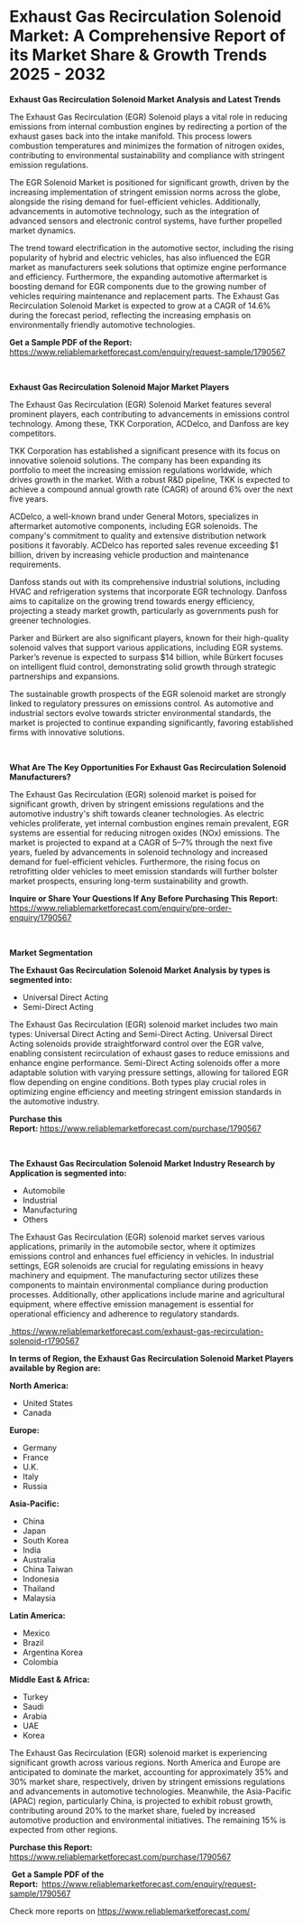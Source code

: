 <p><h1>Exhaust Gas Recirculation Solenoid Market: A Comprehensive Report of its Market Share & Growth Trends 2025 - 2032</h1></p><p><strong>Exhaust Gas Recirculation Solenoid Market Analysis and Latest Trends</strong></p>
<p><p>The Exhaust Gas Recirculation (EGR) Solenoid plays a vital role in reducing emissions from internal combustion engines by redirecting a portion of the exhaust gases back into the intake manifold. This process lowers combustion temperatures and minimizes the formation of nitrogen oxides, contributing to environmental sustainability and compliance with stringent emission regulations. </p><p>The EGR Solenoid Market is positioned for significant growth, driven by the increasing implementation of stringent emission norms across the globe, alongside the rising demand for fuel-efficient vehicles. Additionally, advancements in automotive technology, such as the integration of advanced sensors and electronic control systems, have further propelled market dynamics. </p><p>The trend toward electrification in the automotive sector, including the rising popularity of hybrid and electric vehicles, has also influenced the EGR market as manufacturers seek solutions that optimize engine performance and efficiency. Furthermore, the expanding automotive aftermarket is boosting demand for EGR components due to the growing number of vehicles requiring maintenance and replacement parts. The Exhaust Gas Recirculation Solenoid Market is expected to grow at a CAGR of 14.6% during the forecast period, reflecting the increasing emphasis on environmentally friendly automotive technologies.</p></p>
<p><strong>Get a Sample PDF of the Report:&nbsp;</strong> <a href="https://www.reliablemarketforecast.com/enquiry/request-sample/1790567?utm_campaign=2332&utm_medium=2&utm_source=Github&utm_content=ia&utm_term=19022025&utm_id=exhaust-gas-recirculation-solenoid">https://www.reliablemarketforecast.com/enquiry/request-sample/1790567</a></p>
<p>&nbsp;</p>
<p><strong>Exhaust Gas Recirculation Solenoid Major Market Players</strong></p>
<p><p>The Exhaust Gas Recirculation (EGR) Solenoid Market features several prominent players, each contributing to advancements in emissions control technology. Among these, TKK Corporation, ACDelco, and Danfoss are key competitors.</p><p>TKK Corporation has established a significant presence with its focus on innovative solenoid solutions. The company has been expanding its portfolio to meet the increasing emission regulations worldwide, which drives growth in the market. With a robust R&D pipeline, TKK is expected to achieve a compound annual growth rate (CAGR) of around 6% over the next five years.</p><p>ACDelco, a well-known brand under General Motors, specializes in aftermarket automotive components, including EGR solenoids. The company's commitment to quality and extensive distribution network positions it favorably. ACDelco has reported sales revenue exceeding $1 billion, driven by increasing vehicle production and maintenance requirements.</p><p>Danfoss stands out with its comprehensive industrial solutions, including HVAC and refrigeration systems that incorporate EGR technology. Danfoss aims to capitalize on the growing trend towards energy efficiency, projecting a steady market growth, particularly as governments push for greener technologies.</p><p>Parker and Bürkert are also significant players, known for their high-quality solenoid valves that support various applications, including EGR systems. Parker’s revenue is expected to surpass $14 billion, while Bürkert focuses on intelligent fluid control, demonstrating solid growth through strategic partnerships and expansions.</p><p>The sustainable growth prospects of the EGR solenoid market are strongly linked to regulatory pressures on emissions control. As automotive and industrial sectors evolve towards stricter environmental standards, the market is projected to continue expanding significantly, favoring established firms with innovative solutions.</p></p>
<p>&nbsp;</p>
<p><strong>What Are The Key Opportunities For Exhaust Gas Recirculation Solenoid Manufacturers?</strong></p>
<p><p>The Exhaust Gas Recirculation (EGR) solenoid market is poised for significant growth, driven by stringent emissions regulations and the automotive industry's shift towards cleaner technologies. As electric vehicles proliferate, yet internal combustion engines remain prevalent, EGR systems are essential for reducing nitrogen oxides (NOx) emissions. The market is projected to expand at a CAGR of 5–7% through the next five years, fueled by advancements in solenoid technology and increased demand for fuel-efficient vehicles. Furthermore, the rising focus on retrofitting older vehicles to meet emission standards will further bolster market prospects, ensuring long-term sustainability and growth.</p></p>
<p><strong>Inquire or Share Your Questions If Any Before Purchasing This Report:</strong> <a href="https://www.reliablemarketforecast.com/enquiry/pre-order-enquiry/1790567?utm_campaign=2332&utm_medium=2&utm_source=Github&utm_content=ia&utm_term=19022025&utm_id=exhaust-gas-recirculation-solenoid">https://www.reliablemarketforecast.com/enquiry/pre-order-enquiry/1790567</a></p>
<p>&nbsp;</p>
<p><strong>Market Segmentation</strong></p>
<p><strong>The Exhaust Gas Recirculation Solenoid Market Analysis by types is segmented into:</strong></p>
<p><ul><li>Universal Direct Acting</li><li>Semi-Direct Acting</li></ul></p>
<p><p>The Exhaust Gas Recirculation (EGR) solenoid market includes two main types: Universal Direct Acting and Semi-Direct Acting. Universal Direct Acting solenoids provide straightforward control over the EGR valve, enabling consistent recirculation of exhaust gases to reduce emissions and enhance engine performance. Semi-Direct Acting solenoids offer a more adaptable solution with varying pressure settings, allowing for tailored EGR flow depending on engine conditions. Both types play crucial roles in optimizing engine efficiency and meeting stringent emission standards in the automotive industry.</p></p>
<p><strong>Purchase this Report:&nbsp;</strong><a href="https://www.reliablemarketforecast.com/purchase/1790567?utm_campaign=2332&utm_medium=2&utm_source=Github&utm_content=ia&utm_term=19022025&utm_id=exhaust-gas-recirculation-solenoid">https://www.reliablemarketforecast.com/purchase/1790567</a></p>
<p>&nbsp;</p>
<p><strong>The Exhaust Gas Recirculation Solenoid Market Industry Research by Application is segmented into:</strong></p>
<p><ul><li>Automobile</li><li>Industrial</li><li>Manufacturing</li><li>Others</li></ul></p>
<p><p>The Exhaust Gas Recirculation (EGR) solenoid market serves various applications, primarily in the automobile sector, where it optimizes emissions control and enhances fuel efficiency in vehicles. In industrial settings, EGR solenoids are crucial for regulating emissions in heavy machinery and equipment. The manufacturing sector utilizes these components to maintain environmental compliance during production processes. Additionally, other applications include marine and agricultural equipment, where effective emission management is essential for operational efficiency and adherence to regulatory standards.</p></p>
<p><a href="https://www.reliablemarketforecast.com/exhaust-gas-recirculation-solenoid-r1790567?utm_campaign=2332&utm_medium=2&utm_source=Github&utm_content=ia&utm_term=19022025&utm_id=exhaust-gas-recirculation-solenoid">&nbsp;https://www.reliablemarketforecast.com/exhaust-gas-recirculation-solenoid-r1790567</a></p>
<p><strong>In terms of Region, the Exhaust Gas Recirculation Solenoid Market Players available by Region are:</strong></p>
<p>
    <p> <strong> North America: </strong>
        <ul>
            <li>United States</li>
            <li>Canada</li>
        </ul>
        </p> 
    <p> <strong> Europe: </strong>
        <ul>
            <li>Germany</li>
            <li>France</li>
            <li>U.K.</li>
            <li>Italy</li>
            <li>Russia</li>
        </ul>
        </p> 
    <p> <strong> Asia-Pacific: </strong>
        <ul>
            <li>China</li>
            <li>Japan</li>
            <li>South Korea</li>
            <li>India</li>
            <li>Australia</li>
            <li>China Taiwan</li>
            <li>Indonesia</li>
            <li>Thailand</li>
            <li>Malaysia</li>
        </ul>
        </p> 
    <p> <strong> Latin America: </strong>
        <ul>
            <li>Mexico</li>
            <li>Brazil</li>
            <li>Argentina Korea</li>
            <li>Colombia</li>
        </ul>
        </p> 
    <p> <strong> Middle East & Africa: </strong>
        <ul>
            <li>Turkey</li>
            <li>Saudi</li>
            <li>Arabia</li>
            <li>UAE</li>
            <li>Korea</li>
        </ul>
    </p>
    </p>
<p><p>The Exhaust Gas Recirculation (EGR) solenoid market is experiencing significant growth across various regions. North America and Europe are anticipated to dominate the market, accounting for approximately 35% and 30% market share, respectively, driven by stringent emissions regulations and advancements in automotive technologies. Meanwhile, the Asia-Pacific (APAC) region, particularly China, is projected to exhibit robust growth, contributing around 20% to the market share, fueled by increased automotive production and environmental initiatives. The remaining 15% is expected from other regions.</p></p>
<p><strong>Purchase this Report: </strong><a href="https://www.reliablemarketforecast.com/purchase/1790567?utm_campaign=2332&utm_medium=2&utm_source=Github&utm_content=ia&utm_term=19022025&utm_id=exhaust-gas-recirculation-solenoid">https://www.reliablemarketforecast.com/purchase/1790567</a></p>
<p>&nbsp;<strong>Get a Sample PDF of the Report:&nbsp;&nbsp;</strong><a href="https://www.reliablemarketforecast.com/enquiry/request-sample/1790567?utm_campaign=2332&utm_medium=2&utm_source=Github&utm_content=ia&utm_term=19022025&utm_id=exhaust-gas-recirculation-solenoid">https://www.reliablemarketforecast.com/enquiry/request-sample/1790567</a></p>
<p><strong></strong></p>
<p>Check more reports on <a href="https://www.reliablemarketforecast.com/?utm_campaign=2332&utm_medium=2&utm_source=Github&utm_content=ia&utm_term=19022025&utm_id=exhaust-gas-recirculation-solenoid">https://www.reliablemarketforecast.com/</a></p>